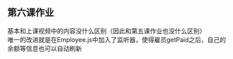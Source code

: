 ## 第六课作业
基本和上课视频中的内容没什么区别（因此和第五课作业也没什么区别）  
唯一的改进就是在Employee.js中加入了监听器，使得雇员getPaid之后，自己的余额等信息也可以自动刷新

